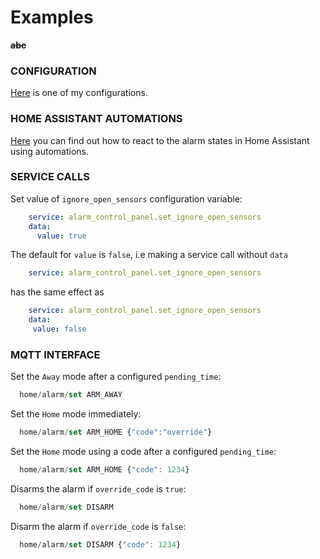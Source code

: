 # Examples

<s style="margin-left: 1em;">

**abc**

</s>

### CONFIGURATION
[Here](examples/my_bwalarm.yaml) is one of my configurations.

### HOME ASSISTANT AUTOMATIONS
[Here](examples/automations.yaml) you can find out how to react to the alarm states in Home Assistant using automations.  

### SERVICE CALLS  
Set value of `ignore_open_sensors` configuration variable:
```yaml
    service: alarm_control_panel.set_ignore_open_sensors
    data:
      value: true
```
The default for `value` is `false`, i.e making a service call without `data`
```yaml
    service: alarm_control_panel.set_ignore_open_sensors
```
has the same effect as
```yaml
    service: alarm_control_panel.set_ignore_open_sensors
    data:
     value: false
```

### MQTT INTERFACE
Set the `Away` mode after a configured `pending_time`:
```javascript
  home/alarm/set ARM_AWAY
```
Set the `Home` mode immediately:
```javascript
  home/alarm/set ARM_HOME {"code":"override"}
```
Set the `Home` mode using a code after a configured `pending_time`:
```javascript
  home/alarm/set ARM_HOME {"code": 1234}
```
Disarms the alarm if `override_code` is `true`:
```javascript
  home/alarm/set DISARM
```
Disarm the alarm if `override_code` is `false`:
```javascript
  home/alarm/set DISARM {"code": 1234}
```
